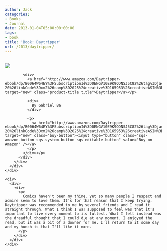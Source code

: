 ```yaml
---
author: Jack
categories:
- Books
- Journal
date: 2013-01-04T05:00:00+00:00
tags:
- book
title: 'Book: Daytripper'
url: /2013/daytripper/
---
```


<div>
  <div>
    <div>
      <div>
        <div>
          <div>
            <div>
              <a href="http://www.amazon.com/Daytripper-ebook/dp/B0064W64EY%3FSubscriptionId%3D0ENGV10E9K9QDNSJ5C82%26tag%3Djackbaty-20%26linkCode%3Dxm2%26camp%3D2025%26creative%3D165953%26creativeASIN%3DB0064W64EY" target="new"><br /> <img src="https://ecx.images-amazon.com/images/I/51j9xxZZmfL.jpg" /><br /> </a>
            </div>
            
            <div>
              <a href="http://www.amazon.com/Daytripper-ebook/dp/B0064W64EY%3FSubscriptionId%3D0ENGV10E9K9QDNSJ5C82%26tag%3Djackbaty-20%26linkCode%3Dxm2%26camp%3D2025%26creative%3D165953%26creativeASIN%3DB0064W64EY" target="new" class="product-title title">Daytripper</a></p> 
              
              <div>
                By Gabriel Ba
              </div>
              
              <p>
                <a href="http://www.amazon.com/Daytripper-ebook/dp/B0064W64EY%3FSubscriptionId%3D0ENGV10E9K9QDNSJ5C82%26tag%3Djackbaty-20%26linkCode%3Dxm2%26camp%3D2025%26creative%3D165953%26creativeASIN%3DB0064W64EY" target="new" class="buy-button"><input type="button" class="sqs-amazon-button sqs-system-button sqs-editable-button" value="Buy on Amazon" /></a>
              </p>
            </div></p>
          </div>
        </div>
      </div>
    </div>
    
    <div>
      <div>
        <div>
          <p>
            Comics haven't been my thing, yet so many people I respect and admire seem to love them. It's for that reason that I keep trying. Daytripper was recommended to me by several friends and I read it straight through. What I think I was supposed to feel was that it's important to live every moment to its fullest. What I felt instead was the dreadful thought that I could die at any moment. I enjoyed the read, but it was a bit of a downer for me. I'll return to it some day and my hunch is that I'll like it more.
          </p>
        </div>
      </div>
    </div>
  </div>
</div>